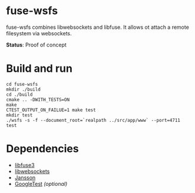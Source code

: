 # fuse-wsfs

fuse-wsfs combines libwebsockets and libfuse. It allows ot attach a remote filesystem via websockets.

**Status**: Proof of concept

# Build and run

    cd fuse-wsfs
    mkdir ./build
    cd ./build
    cmake .. -DWITH_TESTS=ON
    make
    CTEST_OUTPUT_ON_FAILUE=1 make test
    mkdir test
    ./wsfs -s -f --document_root=`realpath ../src/app/www` --port=4711 test


# Dependencies

- [libfuse3](https://github.com/libfuse/libfuse/)
- [libwebsockets](https://libwebsockets.org/)
- [Jansson](https://jansson.readthedocs.io)
- [GoogleTest](https://github.com/google/googletest) *(optional)*


